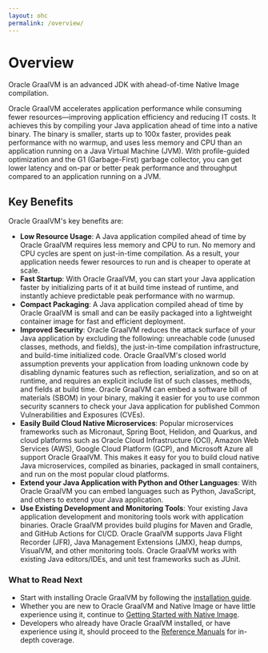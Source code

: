 ```yaml
---
layout: ohc
permalink: /overview/
---
```


# Overview

Oracle GraalVM is an advanced JDK with ahead-of-time Native Image compilation.

Oracle GraalVM accelerates application performance while consuming fewer resources&mdash;improving application efficiency and reducing IT costs.
It achieves this by compiling your Java application ahead of time into a native binary.
The binary is smaller, starts up to 100x faster, provides peak performance with no warmup, and uses less memory and CPU than an application running on a Java Virtual Machine (JVM).
With profile-guided optimization and the G1 (Garbage-First) garbage collector, you can get lower latency and on-par or better peak performance and throughput compared to an application running on a JVM.

## Key Benefits

Oracle GraalVM's key benefits are:

* **Low Resource Usage**: A Java application compiled ahead of time by Oracle GraalVM requires less memory and CPU to run. No memory and CPU cycles are spent on just-in-time compilation. As a result, your application needs fewer resources to run and is cheaper to operate at scale.
* **Fast Startup**: With Oracle GraalVM, you can start your Java application faster by initializing parts of it at build time instead of runtime, and instantly achieve predictable peak performance with no warmup.
* **Compact Packaging**: A Java application compiled ahead of time by Oracle GraalVM is small and can be easily packaged into a lightweight container image for fast and efficient deployment.
* **Improved Security**: Oracle GraalVM reduces the attack surface of your Java application by excluding the following: unreachable code (unused classes, methods, and fields), the just-in-time compilation infrastructure, and build-time initialized code. Oracle GraalVM's closed world assumption prevents your application from loading unknown code by disabling dynamic features such as reflection, serialization, and so on at runtime, and requires an explicit include list of such classes, methods, and fields at build time. Oracle GraalVM can embed a software bill of materials (SBOM) in your binary, making it easier for you to use common security scanners to check your Java application for published Common Vulnerabilities and Exposures (CVEs).
* **Easily Build Cloud Native Microservices**: Popular microservices frameworks such as Micronaut, Spring Boot, Helidon, and Quarkus, and cloud platforms such as Oracle Cloud Infrastructure (OCI), Amazon Web Services (AWS), Google Cloud Platform (GCP), and Microsoft Azure all support Oracle GraalVM. This makes it easy for you to build cloud native Java microservices, compiled as binaries, packaged in small containers, and run on the most popular cloud platforms.
* **Extend your Java Application with Python and Other Languages**: With Oracle GraalVM you can embed languages such as Python, JavaScript, and others to extend your Java application.
* **Use Existing Development and Monitoring Tools**: Your existing Java application development and monitoring tools work with application binaries. Oracle GraalVM provides build plugins for Maven and Gradle, and GitHub Actions for CI/CD. Oracle GraalVM supports Java Flight Recorder (JFR), Java Management Extensions (JMX), heap dumps, VisualVM, and other monitoring tools. Oracle GraalVM works with existing Java editors/IDEs, and unit test frameworks such as JUnit.

### What to Read Next

* Start with installing Oracle GraalVM by following the [installation guide](../getting-started/get-started.md).
* Whether you are new to Oracle GraalVM and Native Image or have little experience using it, continue to [Getting Started with Native Image](../reference-manual/native-image/README.md).
* Developers who already have Oracle GraalVM installed, or have experience using it, should proceed to the [Reference Manuals](../reference-manual/reference-manuals.md) for in-depth coverage.